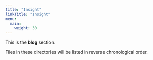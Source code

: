 ```yaml
---
title: "Insight"
linkTitle: "Insight"
menu:
  main:
    weight: 30
---
```



This is the **blog** section. 

Files in these directories will be listed in reverse chronological order.

